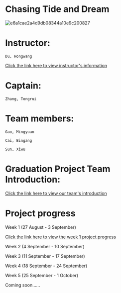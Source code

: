 # Chasing Tide and Dream

![e6a1cae2a4d9db08344a10e9c200827](https://github.com/Issac1010/Chasing-Tide-and-dream.github.io/assets/143713302/2a76c509-71fb-4024-ab3d-8d7fdf0f3c2a)


# Instructor:

    Du, Hongwang 
    
<a href="https://teoec.dlmu.edu.cn/info/1062/3547.htm">Click the link here to view instructor's information</a>

# Captain: 

    Zhang, Tongrui

# Team members: 

    Gao, Mingyuan 

    Cai, Bingang 

    Sun, Xiwu

# Graduation Project Team Introduction:

<a href="https://issac1010.github.io/information.github.io/">Click the link here to view our team's introduction</a>

# Project progress

Week 1 (27 August - 3 September) 

<a href="https://issac1010.github.io/week_1.github.io/">Click the link here to view the week 1 project progress</a>

Week 2 (4 September - 10 September)

Week 3 (11 September - 17 September)

Week 4 (18 September - 24 September)

Week 5 (25 September - 1 October)

Coming soon......

